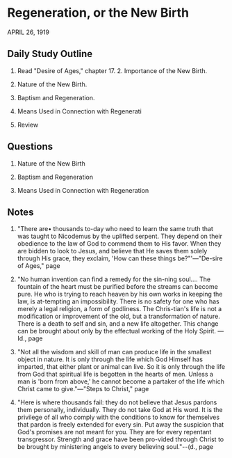 # Regeneration, or the New Birth
APRIL 26, 1919

## Daily Study Outline

1. Read "Desire of Ages," chapter 17. 2. Importance of the New Birth.

3. Nature of the New Birth.

4. Baptism and Regeneration.

5. Means Used in Connection with Regenerati

6. Review

## Questions

1. Nature of the New Birth

24. Baptism and Regeneration

48. Means Used in Connection with Regeneration

## Notes

1. "There are• thousands to-day who need to learn the same truth that was taught to Nicodemus by the uplifted serpent. They depend on their obedience to the law of God to commend them to His favor. When they are bidden to look to Jesus, and believe that He saves them solely through His grace, they exclaim, 'How can these things be?"'—"De-sire of Ages," page

2. "No human invention can find a remedy for the sin-ning soul.... The fountain of the heart must be purified before the streams can become pure. He who is trying to reach heaven by his own works in keeping the law, is at-tempting an impossibility. There is no safety for one who has merely a legal religion, a form of godliness. The Chris-tian's life is not a modification or improvement of the old, but a transformation of nature. There is a death to self and sin, and a new life altogether. This change can be brought about only by the effectual working of the Holy Spirit. — Id., page

3. "Not all the wisdom and skill of man can produce life in the smallest object in nature. It is only through the life which God Himself has imparted, that either plant or animal can live. So it is only through the life from God that spiritual life is begotten in the hearts of men. Unless a man is 'born from above,' he cannot become a partaker of the life which Christ came to give."—"Steps to Christ," page

5. "Here is where thousands fail: they do not believe that Jesus pardons them personally, individually. They do not take God at His word. It is the privilege of all who comply with the conditions to know for themselves that pardon is freely extended for every sin. Put away the suspicion that God's promises are not meant for you. They are for every repentant transgressor. Strength and grace have been pro-vided through Christ to be brought by ministering angels to every believing soul."--(d., page
